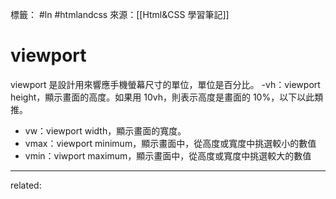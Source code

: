 標籤： #ln #htmlandcss 
來源：[[Html&CSS 學習筆記]]

# viewport
viewport 是設計用來響應手機螢幕尺寸的單位，單位是百分比。
-vh：viewport height，顯示畫面的高度。如果用 10vh，則表示高度是畫面的 10%，以下以此類推。
- vw：viewport width，顯示畫面的寬度。
- vmax：viewport minimum，顯示畫面中，從高度或寬度中挑選較小的數值
- vmin：viwport maximum，顯示畫面中，從高度或寬度中挑選較大的數值

---

related: